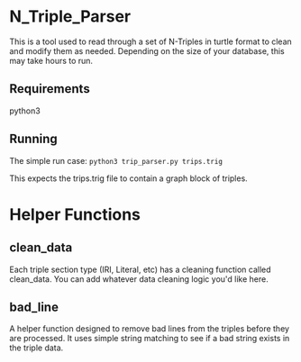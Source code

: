 # N_Triple_Parser
This is a tool used to read through a set of N-Triples in turtle format to 
clean and modify them as needed. Depending on the size of your database, this
may take hours to run.

## Requirements
python3

## Running
The simple run case: `python3 trip_parser.py trips.trig`

This expects the trips.trig file to contain a graph block of triples. 

# Helper Functions
## clean_data
Each triple section type (IRI, Literal, etc) has a cleaning function called
clean_data. You can add whatever data cleaning logic you'd like here.

## bad_line
A helper function designed to remove bad lines from the triples before they
are processed. It uses simple string matching to see if a bad string exists
in the triple data.
